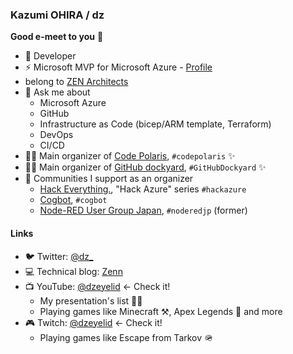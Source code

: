### Kazumi OHIRA / dz

**Good e-meet to you** :wave:

- :hamster: Developer
- :zap: Microsoft MVP for Microsoft Azure - [Profile](https://mvp.microsoft.com/en-us/PublicProfile/5002150)
- belong to [ZEN Architects](https://zenarchitects.co.jp/)
- :speech_balloon: Ask me about
  - Microsoft Azure
  - GitHub
  - Infrastructure as Code (bicep/ARM template, Terraform)
  - DevOps
  - CI/CD
- 👩‍💻 Main organizer of [Code Polaris](https://code-polaris.connpass.com/), `#codepolaris` :sparkles:
- 👩‍💻 Main organizer of [GitHub dockyard](https://github-dockyard.connpass.com/), `#GitHubDockyard` :sparkles:
- :ocean: Communities I support as an organizer
  - [Hack Everything.](https://hack-everything.connpass.com/), "Hack Azure" series `#hackazure`
  - [Cogbot](https://cogbot.connpass.com/), `#cogbot`
  - [Node-RED User Group Japan](https://node-red.connpass.com/), `#noderedjp` (former)

#### Links

- 🐦 Twitter: [@dz_](https://twitter.com/dz_)
- 💻 Technical blog: [Zenn](https://zenn.dev/dzeyelid)
- 📺 YouTube: [@dzeyelid](https://www.youtube.com/@dzeyelid) <- Check it!
  - My presentation's list 👩‍💻
  - Playing games like Minecraft ⚒, Apex Legends 🔫 and more
- 🎮 Twitch: [@dzeyelid](https://www.twitch.tv/dzeyelid) <- Check it!
  - Playing games like Escape from Tarkov 🪖
